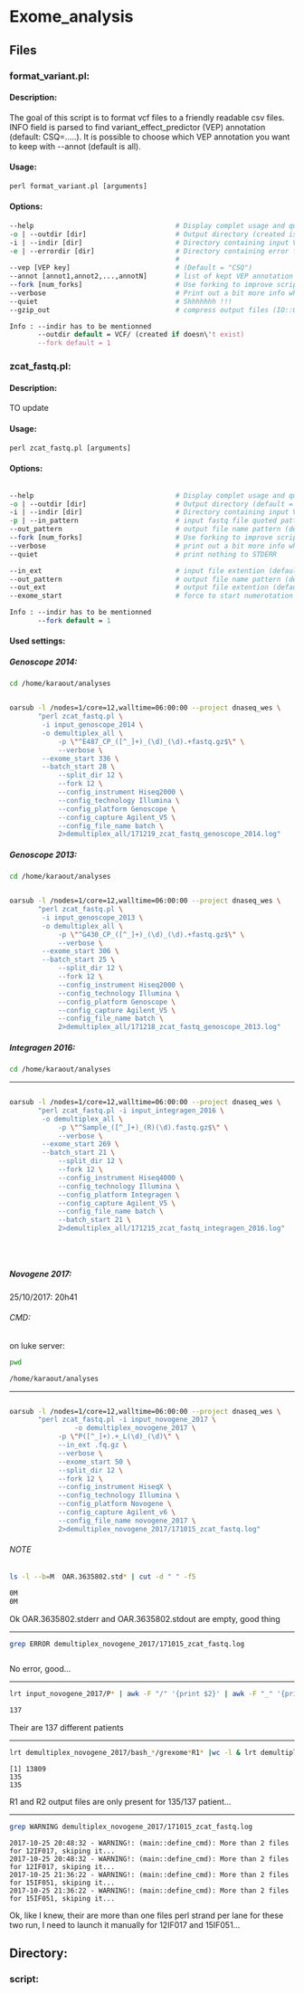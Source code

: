 # Exome_analysis

## Files

### format_variant.pl: 

#### Description:

The goal of this script is to format vcf files to a friendly readable csv files.
INFO field is parsed to find variant_effect_predictor (VEP) annotation (default: CSQ=.....).
It is possible to choose which VEP annotation you want to keep with --annot (default is all).

#### Usage:

```perl    
perl format_variant.pl [arguments]
```
#### Options:

```perl
--help                                   # Display complet usage and quit 
-o | --outdir [dir]                      # Output directory (created is doesn't exist)
-i | --indir [dir]                       # Directory containing input VCF files 
-e | --errordir [dir]                    # Directory containing error files (default = outdir/error, 
                                         #                                  created is doesn't exist)
--vep [VEP key]                          # (Default = "CSQ")
--annot [annot1,annot2,...,annotN]       # list of kept VEP annotation (default = all) 
--fork [num_forks]                       # Use forking to improve script runtime (default = 1)
--verbose                                # Print out a bit more info while running
--quiet                                  # Shhhhhhh !!!
--gzip_out                               # compress output files (IO::Compress::Gzip must be installed)

Info : --indir has to be mentionned
       --outdir default = VCF/ (created if doesn\'t exist)
       --fork default = 1
```



### zcat_fastq.pl: 


#### Description:

TO update

#### Usage:

```perl    
perl zcat_fastq.pl [arguments]
```

#### Options: 

```perl

--help                                   # Display complet usage and quit 
-o | --outdir [dir]                      # Output directory (default = fastq)
-i | --indir [dir]                       # Directory containing input VCF files 
-p | --in_pattern                        # input fastq file quoted pattern regexp  (name/lane/strand must be saved)
--out_pattern                            # output file name pattern (default = grex)
--fork [num_forks]                       # Use forking to improve script runtime (default = 1)
--verbose                                # print out a bit more info while running
--quiet                                  # print nothing to STDERR

--in_ext                                 # input file extention (default = .fastq.gz) 
--out_pattern                            # output file name pattern (default = grex)
--out_ext                                # output file extention (default = .fastq.gz) 
--exome_start                            # force to start numerotation at this stage

Info : --indir has to be mentionned
       --fork default = 1
```

#### Used settings:


##### Genoscope 2014:


```bash
cd /home/karaout/analyses
```

```bash

oarsub -l /nodes=1/core=12,walltime=06:00:00 --project dnaseq_wes \
       "perl zcat_fastq.pl \
        -i input_genoscope_2014 \
  	    -o demultiplex_all \
		    -p \"^E487_CP_([^_]+)_(\d)_(\d).+fastq.gz$\" \
		    --verbose \
        --exome_start 336 \
        --batch_start 28 \
		    --split_dir 12 \
		    --fork 12 \
		    --config_instrument Hiseq2000 \
		    --config_technology Illumina \
		    --config_platform Genoscope \
		    --config_capture Agilent_V5 \
		    --config_file_name batch \
		    2>demultiplex_all/171219_zcat_fastq_genoscope_2014.log"

```








##### Genoscope 2013:

```bash
cd /home/karaout/analyses
```

```bash

oarsub -l /nodes=1/core=12,walltime=06:00:00 --project dnaseq_wes \
       "perl zcat_fastq.pl \
        -i input_genoscope_2013 \
  	    -o demultiplex_all \
		    -p \"^G430_CP_([^_]+)_(\d)_(\d).+fastq.gz$\" \
		    --verbose \
        --exome_start 306 \
        --batch_start 25 \
		    --split_dir 12 \
		    --fork 12 \
		    --config_instrument Hiseq2000 \
		    --config_technology Illumina \
		    --config_platform Genoscope \
		    --config_capture Agilent_V5 \
		    --config_file_name batch \
		    2>demultiplex_all/171218_zcat_fastq_genoscope_2013.log"

```





##### Integragen 2016: 


```bash
cd /home/karaout/analyses
```
---


```bash

oarsub -l /nodes=1/core=12,walltime=06:00:00 --project dnaseq_wes \
       "perl zcat_fastq.pl -i input_integragen_2016 \
  	    -o demultiplex_all \
		    -p \"^Sample_([^_]+)_(R)(\d).fastq.gz$\" \
		    --verbose \
        --exome_start 269 \
        --batch_start 21 \
		    --split_dir 12 \
		    --fork 12 \
		    --config_instrument Hiseq4000 \
		    --config_technology Illumina \
		    --config_platform Integragen \
		    --config_capture Agilent_V5 \
		    --config_file_name batch \
		    --batch_start 21 \
		    2>demultiplex_all/171215_zcat_fastq_integragen_2016.log"
		    
		    
		    
```




##### Novogene 2017:


25/10/2017: 20h41

###### CMD:

on luke server:

```bash
pwd
```

```bash
/home/karaout/analyses
```
---

```bash

oarsub -l /nodes=1/core=12,walltime=06:00:00 --project dnaseq_wes \
       "perl zcat_fastq.pl -i input_novogene_2017 \
      		    -o demultiplex_novogene_2017 \
		    -p \"P([^_]+).+_L(\d)_(\d)\" \
		    --in_ext .fq.gz \
		    --verbose \
		    --exome_start 50 \
		    --split_dir 12 \
		    --fork 12 \
		    --config_instrument HiseqX \
		    --config_technology Illumina \
		    --config_platform Novogene \
		    --config_capture Agilent_v6 \
		    --config_file_name novogene_2017 \
		    2>demultiplex_novogene_2017/171015_zcat_fastq.log"
```

###### NOTE

```bash
ls -l --b=M  OAR.3635802.std* | cut -d " " -f5
```

```bash 
0M
0M
```

Ok OAR.3635802.stderr and OAR.3635802.stdout are empty, good thing

---

```bash
grep ERROR demultiplex_novogene_2017/171015_zcat_fastq.log
```
```bash

```

No error, good...

---

```bash
lrt input_novogene_2017/P* | awk -F "/" '{print $2}' | awk -F "_" '{print $1}' | sort | uniq | wc -l
```
```bash
137
```

Their are 137 different patients

---

```bash
lrt demultiplex_novogene_2017/bash_*/grexome*R1* |wc -l & lrt demultiplex_novogene_2017/bash_*/grexome*R2* |wc -l

```
```
[1] 13809
135
135
```

R1 and R2 output files are only present for 135/137 patient...  

---

```bash
grep WARNING demultiplex_novogene_2017/171015_zcat_fastq.log
```

```
2017-10-25 20:48:32 - WARNING!: (main::define_cmd): More than 2 files for 12IF017, skiping it...
2017-10-25 20:48:32 - WARNING!: (main::define_cmd): More than 2 files for 12IF017, skiping it...
2017-10-25 21:36:22 - WARNING!: (main::define_cmd): More than 2 files for 15IF051, skiping it...
2017-10-25 21:36:22 - WARNING!: (main::define_cmd): More than 2 files for 15IF051, skiping it...
```

Ok, like I knew, their are more than one files perl strand per lane for these two run,
I need to launch it manually for 12IF017 and 15IF051...











## Directory:

### script:
